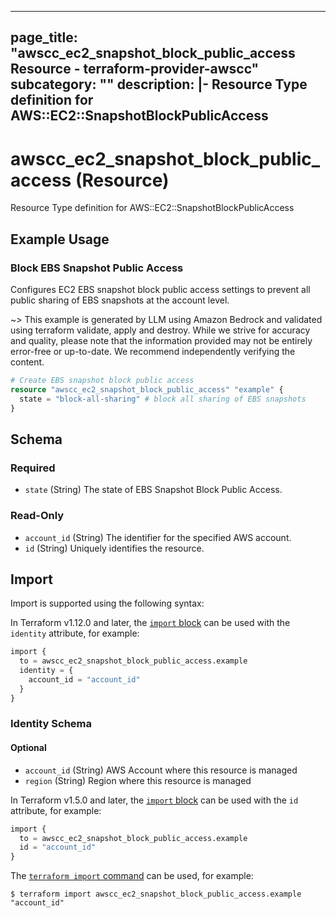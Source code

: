 
---
page_title: "awscc_ec2_snapshot_block_public_access Resource - terraform-provider-awscc"
subcategory: ""
description: |-
  Resource Type definition for AWS::EC2::SnapshotBlockPublicAccess
---

# awscc_ec2_snapshot_block_public_access (Resource)

Resource Type definition for AWS::EC2::SnapshotBlockPublicAccess

## Example Usage

### Block EBS Snapshot Public Access

Configures EC2 EBS snapshot block public access settings to prevent all public sharing of EBS snapshots at the account level.

~> This example is generated by LLM using Amazon Bedrock and validated using terraform validate, apply and destroy. While we strive for accuracy and quality, please note that the information provided may not be entirely error-free or up-to-date. We recommend independently verifying the content.

```terraform
# Create EBS snapshot block public access
resource "awscc_ec2_snapshot_block_public_access" "example" {
  state = "block-all-sharing" # block all sharing of EBS snapshots
}
```

<!-- schema generated by tfplugindocs -->
## Schema

### Required

- `state` (String) The state of EBS Snapshot Block Public Access.

### Read-Only

- `account_id` (String) The identifier for the specified AWS account.
- `id` (String) Uniquely identifies the resource.

## Import

Import is supported using the following syntax:

In Terraform v1.12.0 and later, the [`import` block](https://developer.hashicorp.com/terraform/language/import) can be used with the `identity` attribute, for example:

```terraform
import {
  to = awscc_ec2_snapshot_block_public_access.example
  identity = {
    account_id = "account_id"
  }
}
```

<!-- schema generated by tfplugindocs -->
### Identity Schema


#### Optional

- `account_id` (String) AWS Account where this resource is managed
- `region` (String) Region where this resource is managed

In Terraform v1.5.0 and later, the [`import` block](https://developer.hashicorp.com/terraform/language/import) can be used with the `id` attribute, for example:

```terraform
import {
  to = awscc_ec2_snapshot_block_public_access.example
  id = "account_id"
}
```

The [`terraform import` command](https://developer.hashicorp.com/terraform/cli/commands/import) can be used, for example:

```shell
$ terraform import awscc_ec2_snapshot_block_public_access.example "account_id"
```
